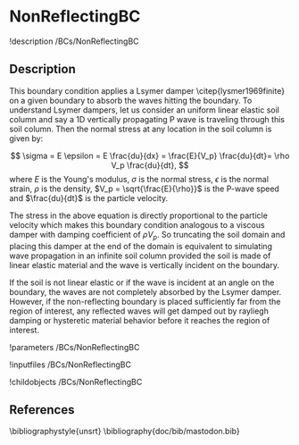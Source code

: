 # NonReflectingBC
!description /BCs/NonReflectingBC

## Description
This boundary condition applies a Lsymer damper \citep{lysmer1969finite} on a given boundary to absorb the waves hitting the boundary. To understand Lsymer dampers, let us consider an uniform linear elastic soil column and say a 1D vertically propagating P wave is traveling through this soil column. Then the normal stress at any location in the soil column is given by:

$$
\sigma = E \epsilon = E \frac{du}{dx} = \frac{E}{V_p} \frac{du}{dt}= \rho V_p \frac{du}{dt}, $$
where $E$ is the Young's modulus, $\sigma$ is the normal stress, $\epsilon$ is the normal strain, $\rho$ is the density, $V_p = \sqrt{\frac{E}{\rho}}$ is the P-wave speed and $\frac{du}{dt}$ is the particle velocity.

The stress in the above equation is directly proportional to the particle velocity which makes this boundary condition analogous to a viscous damper with damping coefficient of $\rho V_p$. So truncating the soil domain and placing this damper at the end of the domain is equivalent to simulating wave propagation in an infinite soil column provided the soil is made of linear elastic material and the wave is vertically incident on the boundary.

If the soil is not linear elastic or if the wave is incident at an angle on the boundary, the waves are not completely absorbed by the Lsymer damper. However, if the non-reflecting boundary is placed sufficiently far from the region of interest, any reflected waves will get damped out by rayliegh damping or hysteretic material behavior before it reaches the region of interest.

!parameters /BCs/NonReflectingBC

!inputfiles /BCs/NonReflectingBC

!childobjects /BCs/NonReflectingBC

## References
\bibliographystyle{unsrt}
\bibliography{doc/bib/mastodon.bib}
